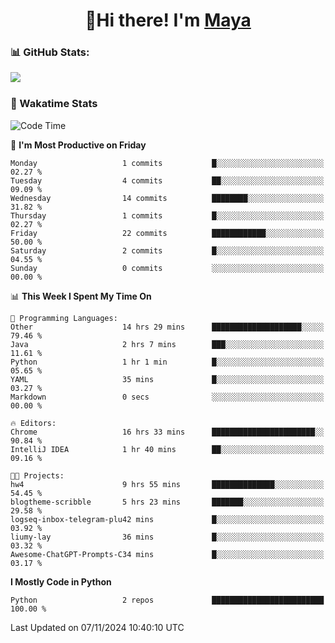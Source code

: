  <h1 align="center">👋Hi there! I'm <a href="https://liumyblog.cn">Maya</a></h1>

### 📊 GitHub Stats:
<p href="https://github.com/anuraghazra/github-readme-stats">
<img align="left" src="https://github-readme-stats.vercel.app/api?username=liumy-lay&show_icons=true&title_color=ffffff&icon_color=ffffff&text_color=ffffff&bg_color=D80835&hide_title=true" />
</p>
<br clear="left"/>

### 🚀 Wakatime Stats
<!--START_SECTION:waka-->
![Code Time](http://img.shields.io/badge/Code%20Time-132%20hrs%202%20mins-blue)

📅 **I'm Most Productive on Friday** 

```text
Monday                   1 commits           █░░░░░░░░░░░░░░░░░░░░░░░░   02.27 % 
Tuesday                  4 commits           ██░░░░░░░░░░░░░░░░░░░░░░░   09.09 % 
Wednesday                14 commits          ████████░░░░░░░░░░░░░░░░░   31.82 % 
Thursday                 1 commits           █░░░░░░░░░░░░░░░░░░░░░░░░   02.27 % 
Friday                   22 commits          ████████████░░░░░░░░░░░░░   50.00 % 
Saturday                 2 commits           █░░░░░░░░░░░░░░░░░░░░░░░░   04.55 % 
Sunday                   0 commits           ░░░░░░░░░░░░░░░░░░░░░░░░░   00.00 % 
```


📊 **This Week I Spent My Time On** 

```text
💬 Programming Languages: 
Other                    14 hrs 29 mins      ████████████████████░░░░░   79.46 % 
Java                     2 hrs 7 mins        ███░░░░░░░░░░░░░░░░░░░░░░   11.61 % 
Python                   1 hr 1 min          █░░░░░░░░░░░░░░░░░░░░░░░░   05.65 % 
YAML                     35 mins             █░░░░░░░░░░░░░░░░░░░░░░░░   03.27 % 
Markdown                 0 secs              ░░░░░░░░░░░░░░░░░░░░░░░░░   00.00 % 

🔥 Editors: 
Chrome                   16 hrs 33 mins      ███████████████████████░░   90.84 % 
IntelliJ IDEA            1 hr 40 mins        ██░░░░░░░░░░░░░░░░░░░░░░░   09.16 % 

🐱‍💻 Projects: 
hw4                      9 hrs 55 mins       ██████████████░░░░░░░░░░░   54.45 % 
blogtheme-scribble       5 hrs 23 mins       ███████░░░░░░░░░░░░░░░░░░   29.58 % 
logseq-inbox-telegram-plu42 mins             █░░░░░░░░░░░░░░░░░░░░░░░░   03.92 % 
liumy-lay                36 mins             █░░░░░░░░░░░░░░░░░░░░░░░░   03.32 % 
Awesome-ChatGPT-Prompts-C34 mins             █░░░░░░░░░░░░░░░░░░░░░░░░   03.17 % 
```

**I Mostly Code in Python** 

```text
Python                   2 repos             █████████████████████████   100.00 % 
```




 Last Updated on 07/11/2024 10:40:10 UTC
<!--END_SECTION:waka-->
